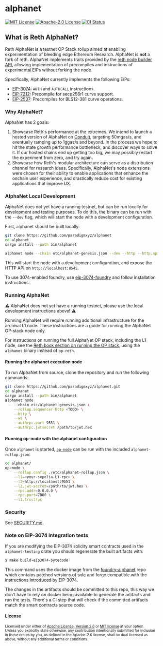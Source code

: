 # alphanet

<!-- [![Crates.io][crates-badge]][crates-io] -->
<!-- [![Downloads][downloads-badge]][crates-io] -->
[![MIT License][mit-badge]][mit-url]
[![Apache-2.0 License][apache-badge]][apache-url]
[![CI Status][actions-badge]][actions-url]

## What is Reth AlphaNet?

Reth AlphaNet is a testnet OP Stack rollup aimed at enabling experimentation of bleeding edge Ethereum Research.
AlphaNet is __not__ a fork of reth.
AlphaNet implements traits provided by the [reth node builder API](https://paradigmxyz.github.io/reth/docs/reth_node_builder/index.html), allowing implementation of precompiles and instructions of experimental EIPs without forking the node.

Specifically, AlphaNet currently implements the following EIPs:
 - [EIP-3074](https://eips.ethereum.org/EIPS/eip-3074): `AUTH` and `AUTHCALL` instructions.
 - [EIP-7212](https://eips.ethereum.org/EIPS/eip-7212): Precompile for secp256r1 curve support.
 - [EIP-2537](https://eips.ethereum.org/EIPS/eip-2537): Precompiles for BLS12-381 curve operations.

### Why AlphaNet?

AlphaNet has 2 goals:
1. Showcase Reth's performance at the extremes. We intend to launch a hosted version of AlphaNet on [Conduit](https://conduit.xyz/), targeting 50mgas/s, and eventually ramping up to 1ggas/s and beyond. In the process we hope to hit the state growth performance bottleneck, and discover ways to solve it. If our hosted chains end up getting too big, we may possibly restart the experiment from zero, and try again.
2. Showcase how Reth's modular architecture can serve as a distribution channel for research ideas. Specifically,
AlphaNet's node extensions were chosen for their ability to enable applications that enhance the onchain user experience, and
drastically reduce cost for existing applications that improve UX.

### AlphaNet Local Development

AlphaNet does not yet have a running testnet, but can be run locally for development and testing purposes. To do this, the binary can be run with the `--dev` flag, which will start the node with a development configuration.

First, alphanet should be built locally:
```bash
git clone https://github.com/paradigmxyz/alphanet
cd alphanet
cargo install --path bin/alphanet
```

```bash
alphanet node --chain etc/alphanet-genesis.json --dev --http --http.api all
```

This will start the node with a development configuration, and expose the HTTP API on `http://localhost:8545`.

To use 3074-enabled foundry, use [eip-3074-foundry](https://github.com/clabby/eip-3074-foundry) and follow installation instructions.

### Running AlphaNet

⚠️ AlphaNet does not yet have a running testnet, please use the local development instructions above! ⚠️

Running AlphaNet will require running additional infrastructure for the archival L1 node. These instructions are a guide for
running the AlphaNet OP-stack node only.

For instructions on running the full AlphaNet OP stack, including the L1 node, see the [Reth book section on running the OP stack](https://paradigmxyz.github.io/reth/run/optimism.html), using the `alphanet` binary instead of `op-reth`.

#### Running the alphanet execution node

To run AlphaNet from source, clone the repository and run the following commands:

```bash
git clone https://github.com/paradigmxyz/alphanet.git
cd alphanet
cargo install --path bin/alphanet
alphanet node
    --chain etc/alphanet-genesis.json \
    --rollup.sequencer-http <TODO> \
    --http \
    --ws \
    --authrpc.port 9551 \
    --authrpc.jwtsecret /path/to/jwt.hex
```

#### Running op-node with the alphanet configuration

Once `alphanet` is started, [`op-node`](https://github.com/ethereum-optimism/optimism/tree/develop/op-node) can be run with the
included `alphanet-rollup.json`:

```bash
cd alphanet/
op-node \
    --rollup.config ./etc/alphanet-rollup.json \
    --l1=<your-sepolia-L1-rpc> \
    --l2=http://localhost:9551 \
    --l2.jwt-secret=/path/to/jwt.hex \
    --rpc.addr=0.0.0.0 \
    --rpc.port=7000 \
    --l1.trustrpc
```

### Security

See [SECURITY.md](SECURITY.md).

### Note on EIP-3074 integration tests

If you are modifying the EIP-3074 solidity smart contracts used in the
`alphanet-testing` crate you should regenerate the built artifacts with:
```bash
$ make build-eip3074-bytecode
```
This command uses the docker image from the [foundry-alphanet] repo which contains
patched versions of solc and forge compatible with the instructions introduced
by EIP-3074.

The changes in the artifacts should be committed to this repo, this way we don't
have to rely on docker being available to generate the artifacts and run the
tests. There's a CI step that will check if the committed artifacts match the
smart contracts source code.

#### License

<sup>
Licensed under either of <a href="LICENSE-APACHE">Apache License, Version
2.0</a> or <a href="LICENSE-MIT">MIT license</a> at your option.
</sup>

<br>

<sub>
Unless you explicitly state otherwise, any contribution intentionally submitted
for inclusion in these crates by you, as defined in the Apache-2.0 license,
shall be dual licensed as above, without any additional terms or conditions.
</sub>

<!-- [crates-badge]: https://img.shields.io/crates/v/alphanet.svg -->
<!-- [crates-io]: https://crates.io/crates/alphanet -->
<!-- [downloads-badge]: https://img.shields.io/crates/d/alphanet -->
[mit-badge]: https://img.shields.io/badge/license-MIT-blue.svg
[apache-badge]: https://img.shields.io/badge/license-Apache--2.0-blue.svg
[mit-url]: LICENSE-MIT
[apache-url]: LICENSE-APACHE
[actions-badge]: https://github.com/paradigmxyz/alphanet/workflows/unit/badge.svg
[actions-url]: https://github.com/paradigmxyz/alphanet/actions?query=workflow%3ACI+branch%3Amain
[foundry-alphanet]: https://github.com/paradigmxyz/foundry-alphanet
